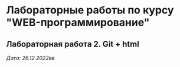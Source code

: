 # Лабораторные работы по курсу "WEB-программирование"

## Лабораторная работа 2. Git + html

*Дата: 26.12.2022вв*